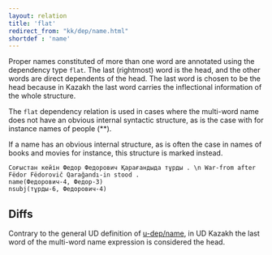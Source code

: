 ```yaml
---
layout: relation
title: 'flat'
redirect_from: "kk/dep/name.html"
shortdef : 'name'
---
```


Proper names constituted of more than one word are annotated using the dependency type `flat`. The last (rightmost) word is the head, and the other words are direct dependents of the head. The last word is chosen to be the head because in Kazakh the last word carries the inflectional information of the whole structure.

The `flat` dependency relation is used in cases where the multi-word name does not have an obvious internal syntactic structure, as is the case with for instance names of people (**).

If a name has an obvious internal structure, as is often the case in names of books and movies for instance, this structure is marked instead. 

~~~ sdparse
Соғыстан кейін Федор Федорович Қарағандыда тұрды . \n War-from after Fëdor Fëdorovič Qarağandı-in stood .
name(Федорович-4, Федор-3)
nsubj(тұрды-6, Федорович-4)
~~~

## Diffs

Contrary to the general UD definition of [u-dep/name](), in
UD Kazakh the last word of the multi-word name expression is
considered the head.
<!-- Interlanguage links updated Čt lis 12 09:43:27 CET 2020 -->
